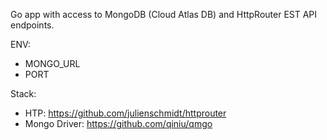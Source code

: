 Go app with access to MongoDB (Cloud Atlas DB) and HttpRouter EST API endpoints.

ENV:
- MONGO_URL
- PORT

Stack:
- HTP: https://github.com/julienschmidt/httprouter
- Mongo Driver: https://github.com/qiniu/qmgo